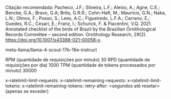 Citação recomendada: Pacheco, J.F.; Silveira, L.F.; Aleixo, A.; Agne, C.E.; Bencke, G.A.; Bravo, G.A; Brito, G.R.R.; Cohn-Haft, M.; Maurício, G.N.; Naka, L.N.; Olmos, F.; Posso, S.; Lees, A.C.; Figueiredo, L.F.A.; Carrano,
E.; Guedes, R.C.; Cesari, E.; Franz, I.; Schunck, F. & Piacentini, V.Q. 2021. Annotated checklist of the birds of Brazil by the Brazilian Ornithological Records Committee – second edition. Ornithology Research,
29(2). https://doi.org/10.1007/s43388-021-00058-x.



meta-llama/llama-4-scout-17b-16e-instruct

RPM (quantidade de requisições por minuto) 30
RPD (quantidade de requisições por dia) 1000
TPM (quantidade de tokens processados por minuto) 30000

x-ratelimit-limit-requests: <RPD>
x-ratelimit-remaining-requests: <restantes hoje>
x-ratelimit-limit-tokens: <TPM>
x-ratelimit-remaining-tokens: <restantes este minuto>
retry-after: <segundos até resetar> (apenas se exceder)